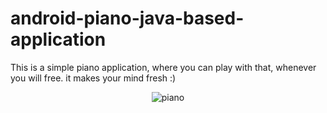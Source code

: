 # android-piano-java-based-application

This is a simple piano application, where you can play with that, whenever you will free. it makes your mind fresh :)

<p align="center">
<img src="http://www.codingwithjks.tech/Github/piano.png" alt="piano"/>
</p>
